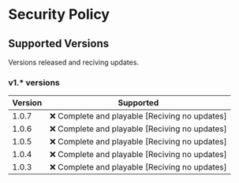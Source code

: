 # Security Policy

## Supported Versions

Versions released and reciving updates.

### v1.* versions

| Version | Supported          |
| ------- | ------------------ |
| 1.0.7   | :x: Complete and playable [Reciving no updates] |
| 1.0.6   | :x: Complete and playable [Reciving no updates] |
| 1.0.5   | :x: Complete and playable [Reciving no updates] |
| 1.0.4   | :x: Complete and playable [Reciving no updates] |
| 1.0.3   | :x: Complete and playable [Reciving no updates] |
